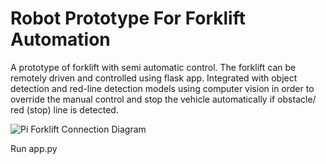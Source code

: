 # Robot Prototype For Forklift Automation

A prototype of forklift with semi automatic control. The forklift can be remotely driven and controlled using flask app. Integrated with object detection and red-line detection models using computer vision in order to override the manual control and stop the vehicle automatically if obstacle/ red (stop) line is detected. 

![Pi Forklift Connection Diagram](https://github.com/sandeshshrestha45/RobotPrototypeForAGVs/assets/10694553/bb9a5da8-b703-47f9-9b64-3ab21e8727fd) <br>

Run app.py 


